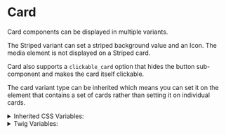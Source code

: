 <!-- This is the general documentation layout. Add or remove any sections as needed, but try to stay consistent across components. -->
# Card

Card components can be displayed in multiple variants.

The Striped variant can set a striped background value and an Icon. The media element is not displayed on a Striped card.

Card also supports a `clickable_card` option that hides the button sub-component and makes the card itself clickable.

The card variant type can be inherited which means you can set it on the element that contains a set of cards rather than setting it on individual cards.


<details>
  <summary>Inherited CSS Variables:</summary>
  - `--color`: The text color.
  - `--heading-color`: The heading color.
  - `--button-border`: The button border color.
  - `--button-bg`: The button background color.
  - `--button-fg`: The button foreground color.
  - `--frame-h`: The horizontal frame aspect size.
  - `--frame-v`: The vertical frame aspect size.
</details>

<details>
  <summary>Twig Variables:</summary>
  ```
  variant: "default",
  clickable_card: false,
  background: null,
  aspect: [16, 9],
  media: [markup],
  icon_data: {
    icon: "speaker",
    color: false,
  },
  heading: "Heading For A Card",
  text: [markup],
  button_data: {
    label: "Button",
    href: "#",
    variant: "primary",
  },
  ```
</details>
